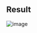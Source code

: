 
<h2>Result</h2>

![image](https://user-images.githubusercontent.com/46483403/211223471-44a0267a-97e0-4f3f-a318-b062be851633.png)

